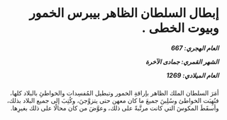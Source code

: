 <h1 dir="rtl">إبطال السلطان الظاهر بيبرس الخمور وبيوت الخطى .</h1>

<h5 dir="rtl">العام الهجري:  667

الشهر القمري: جمادى الآخرة

العام الميلادي: 1269</h5>

<p dir="rtl">أمَرَ السلطان الملك الظاهر بإراقةِ الخمور وتبطيل المُفسِدات والخواطئِ بالبلاد كلها، فنُهِبَت الخواطئ وسُلِبنَ جميعَ ما كان معهن حتى يتزوَّجنَ، وكُتِبَ إلى جميع البلاد بذلك، وأسقَطَ المكوسَ التي كانت مرتَّبةً على ذلك، وعوَّضَ من كان محالًا على ذلك بغيرِها.</p></br>
